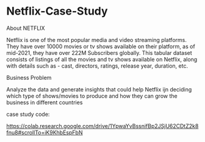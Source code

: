 # Netflix-Case-Study
About NETFLIX

Netflix is one of the most popular media and video streaming platforms. They have over 10000 movies or tv shows available on their platform, as of mid-2021, they have over 222M Subscribers globally. This tabular dataset consists of listings of all the movies and tv shows available on Netflix, along with details such as - cast, directors, ratings, release year, duration, etc.

Business Problem

Analyze the data and generate insights that could help Netflix ijn deciding which type of shows/movies to produce and how they can grow the business in different countries


case study code:

https://colab.research.google.com/drive/1YpwaYvBssnifBp2JSjU62CDtZ2k8fnu8#scrollTo=iK9KhbEspFbN
